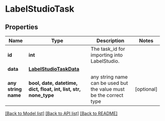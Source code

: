 # LabelStudioTask


## Properties
Name | Type | Description | Notes
------------ | ------------- | ------------- | -------------
**id** | **int** | The task_id for importing into LabelStudio. | 
**data** | [**LabelStudioTaskData**](LabelStudioTaskData.md) |  | 
**any string name** | **bool, date, datetime, dict, float, int, list, str, none_type** | any string name can be used but the value must be the correct type | [optional]

[[Back to Model list]](../README.md#documentation-for-models) [[Back to API list]](../README.md#documentation-for-api-endpoints) [[Back to README]](../README.md)


